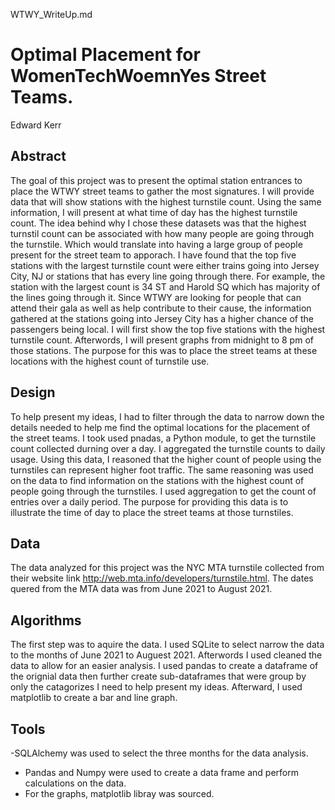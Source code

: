 WTWY_WriteUp.md

# Optimal Placement for WomenTechWoemnYes Street Teams.

Edward Kerr

## Abstract
The goal of this project was to present the optimal station entrances to place the WTWY street teams to gather the most signatures. I will provide data that will show stations with the highest turnstile count. Using the same information, I will present at what time of day has the highest turnstile count. The idea behind why I chose these datasets was that the highest turnstil count can be associated with how many people are going through the turnstile. Which would translate into having a large group of people present for the street team to apporach. I have found that the top five stations with the largest turnstile count were either trains going into Jersey City, NJ or stations that has every line going through there. For example, the station with the largest count is 34 ST and Harold SQ which has majority of the lines going through it. Since WTWY are looking for people that can attend their gala as well as help contribute to their cause, the information gathered at the stations going into Jersey City has a higher chance of the passengers being local. I will first show the top five stations with the highest turnstile count. Afterwords, I will present graphs from midnight to 8 pm of those stations. The purpose for this was to place the street teams at these locations with the highest count of turnstile use. 

## Design
 To help present my ideas, I had to filter through the data to narrow down the details needed to help me find the optimal locations for the placement of the street teams. I took used pnadas, a Python module, to get the turnstile count collected durning over a day. I aggregated the turnstile counts to daily usage. Using this data, I reasoned that the higher count of people using the turnstiles can represent higher foot traffic. The same reasoning was used on the data to find information on the stations with the highest count of people going through the turnstiles. I used aggregation to get the count of entries over a daily period. The purpose for providing this data is to illustrate the time of day to place the street teams at those turnstiles.  

## Data
The data analyzed for this project was the NYC MTA turnstile collected from their website link http://web.mta.info/developers/turnstile.html. The dates quered from the MTA data was from June 2021 to August 2021.   

## Algorithms
The first step was to aquire the data. I used SQLite to select narrow the data to the months of June 2021 to Auguest 2021. Afterwords I used cleaned the data to allow for an easier analysis. I used pandas to create a dataframe of the orignial data then further create sub-dataframes that were group by only the catagorizes I need to help present my ideas. Afterward, I used matplotlib to create a bar and line graph.   

## Tools
-SQLAlchemy was used to select the three months for the data analysis.
- Pandas and Numpy were used to create a data frame and perform calculations on the data.
- For the graphs, matplotlib libray was sourced.
